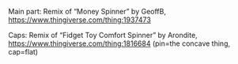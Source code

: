 Main part:
Remix of “Money Spinner” by GeoffB, https://www.thingiverse.com/thing:1937473

Caps:
Remix of “Fidget Toy Comfort Spinner” by Arondite, https://www.thingiverse.com/thing:1816684
(pin=the concave thing, cap=flat)
